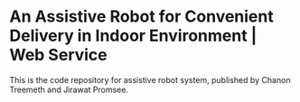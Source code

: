 # An Assistive Robot for Convenient Delivery in Indoor Environment | Web Service

This is the code repository for assistive robot system, published by Chanon Treemeth and Jirawat Promsee.
